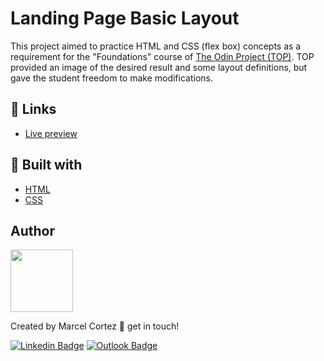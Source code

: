 # Landing Page Basic Layout

 This project aimed to practice HTML and CSS (flex box) concepts as a requirement for the "Foundations" course of [The Odin Project (TOP)](https://www.theodinproject.com/). TOP provided an image of the desired result and some layout definitions, but gave the student freedom to make modifications.

## :link: Links

+ [Live preview](https://marcelcortez.github.io/landing-page-layout/)

##

## :hammer: Built with

* [HTML](https://developer.mozilla.org/en-US/docs/Web/HTML)
* [CSS](https://developer.mozilla.org/en-US/docs/Web/CSS)

## Author

<img src="https://lh3.googleusercontent.com/a/ACg8ocIg52dHBcIsYx8a5ZQbrcS-b7WlgGb9zsjZFC-w94fKGzH3Vp77=s360-c-no" width="100px" alt="">

Created by Marcel Cortez :wave: get in touch!

[![Linkedin Badge](https://img.shields.io/badge/-Marcel-blue?style=flat-square&logo=Linkedin&logoColor=white&link=https://www.linkedin.com/in/tgmarinho/)](https://www.linkedin.com/in/marcel-cortez-b385a17a/) 
[![Outlook Badge](https://img.shields.io/badge/email--000?style=social&logo=microsoft-outlook&logoColor=0078d4&link=mailto:walafif81@gmail.com)](mailto:marcel.cortez@outlook.com)
